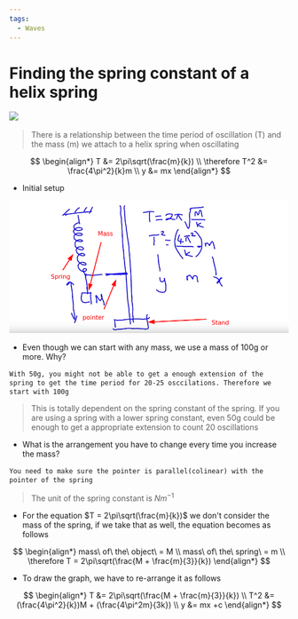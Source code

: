 ```yaml
---
tags:
  - Waves
---
```

# Finding the spring constant of a helix spring
![](https://www.youtube.com/watch?v=mpdOWPBy5AU)


> There is a relationship between the time period of oscillation (T) and the mass (m) we attach to a helix spring when oscillating

$$
\begin{align*}
T &= 2\pi\sqrt(\frac{m}{k}) \\ 
\therefore T^2 &= \frac{4\pi^2}{k}m \\ 
y &= mx
\end{align*}
$$

- Initial setup

![](../../assets/Images/Pasted%20image%2020231011175653.png)

- Even though we can start with any mass, we use a mass of 100g or more. Why?

```
With 50g, you might not be able to get a enough extension of the spring to get the time period for 20-25 osccilations. Therefore we start with 100g
```
> This is totally dependent on the spring constant of the spring. If you are using a spring with a lower spring constant, even 50g could be enough to get a appropriate extension to count 20 oscillations


- What is the arrangement you have to change every time you increase the mass?

```
You need to make sure the pointer is parallel(colinear) with the pointer of the spring
```

> The unit of the spring constant is $Nm^{-1}$

- For the equation $T = 2\pi\sqrt(\frac{m}{k})$ we don't consider the mass of the spring, if we take that as well, the equation becomes as follows


$$
\begin{align*}
mass\ of\ the\ object\ = M \\
mass\ of\ the\ spring\ = m \\
\therefore T = 2\pi\sqrt(\frac{M + \frac{m}{3}}{k})
\end{align*}
$$
- To draw the graph, we have to re-arrange it as follows

$$
\begin{align*}
T &= 2\pi\sqrt(\frac{M + \frac{m}{3}}{k}) \\
T^2 &= (\frac{4\pi^2}{k})M +  (\frac{4\pi^2m}{3k}) \\
y &= mx +c
\end{align*}
$$

 